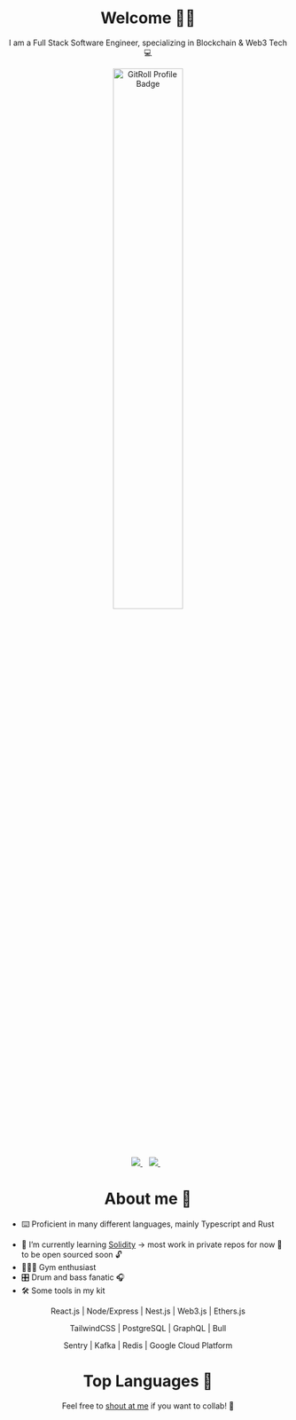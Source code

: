 <h1 align='center'>Welcome 👋🏾</h1>

<p align='center'>I am a Full Stack Software Engineer, specializing in Blockchain & Web3 Tech 💻 </p>


<div align='center'"> 
  
<a href="https://gitroll.io/profile/uV3jdLaSIejh12AZ0TN3mG4eVhLY2" target="_blank"><img src="https://gitroll.io/api/badges/profiles/v1/uV3jdLaSIejh12AZ0TN3mG4eVhLY2" alt="GitRoll Profile Badge" style="width: 50%; max-width: 300px; height: auto;"/></a>

</div>

<p align='center'>

<a href="https://www.linkedin.com/in/jc-tavares/" target="_blank">
  <img src="https://img.shields.io/badge/linkedin-%230077B5.svg?&style=for-the-badge&logo=linkedin&logoColor=white" />
</a>&nbsp;&nbsp;
<a href="mailto:ffmcgee.eth@protonmail.com" target="_blank">
  <img src="https://img.shields.io/badge/email me-%23D14836.svg?&style=for-the-badge&logo=gmail&logoColor=white" />
</a>&nbsp;&nbsp;

<h1 align='center'>About me 💭</h1>

- ⌨️ Proficient in many different languages, mainly Typescript and Rust
<!-- - 🔭 I’m currently working on [Archive Protocol](https://archiveprotocol.com/) -->
- 🌱 I’m currently learning [Solidity](https://docs.soliditylang.org/en/v0.8.26/) → most work in private repos for now 🔐 to be open sourced soon 🔓
- 🏋🏾‍♂️ Gym enthusiast
- 🎛️ Drum and bass fanatic 🎧
- 🛠️ Some tools in my kit

<p align='center'>React.js | Node/Express | Nest.js | Web3.js | Ethers.js</p>
<p align='center'>TailwindCSS | PostgreSQL | GraphQL | Bull</p>
<p align='center'>Sentry | Kafka | Redis | Google Cloud Platform </p>

<h1 align='center'>Top Languages 📝</h1>
<!--
<div align='center'>
![Top Languages](https://github-readme-stats.vercel.app/api/top-langs/?username=ffmcgee725&layout=compact)
</div> 
-->
<p>
  
<!--
## My GitHub Stats
![Your GitHub Stats](https://github-readme-stats.vercel.app/api?username=ffmcgee725&show_icons=true)
-->
</p>

<div align='center'>
  
Feel free to [shout at me](mailto:ffmcgee.eth@protonmail.com) if you want to collab! 🚀
  
</div>
